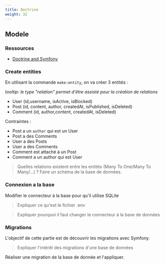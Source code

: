 ```yaml
---
title: Doctrine
weight: 32
---
```




## Modele

### Ressources

- [Doctrine and Symfony](https://symfony.com/doc/current/doctrine.html)

### Create entities

En utilisant la commande `make:entity`, on va créer 3 entités : 

_tooltip: le type "relation" permet d'être assisté pour la création de relations_

- User (id,username, isActive, isBlocked)
- Post (id, content, author, createdAt, isPublished, isDeleted)
- Comment (id, author,content, createdAt, isDeleted)

Contraintes : 

- Post a un `author` qui est un User
- Post a des Comments
- User a des Posts
- User a des Comments
- Comment est attaché à un Post
- Comment a un author qui est User

> Quelles relations existent entre les entités (Many To One/Many To Many/...) ? Faire un schéma de la base de données.

### Connexion a la base

Modifier le connecteur à la base pour qu'il utilise SQLite

> Expliquer ce qu'est le fichier .env



> Expliquer pourquoi il faut changer le connecteur à la base de données

### Migrations

L'objectif de cette partie est de découvrir les migrations avec Symfony.

> Expliquer l'intérêt des migrations d'une base de données

Réaliser une migration de la base de donnée et l'appliquer.